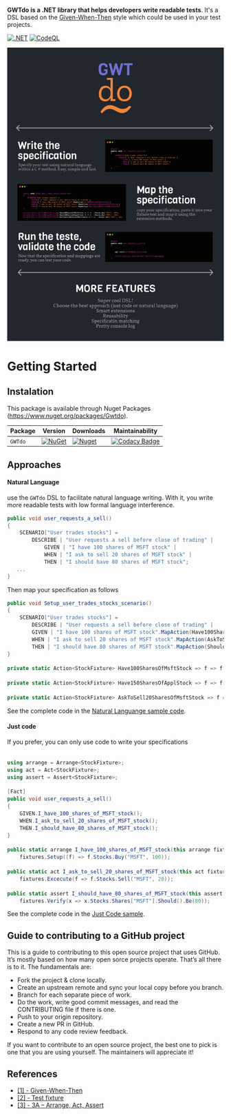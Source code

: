 **GWTdo is a .NET library that helps developers write readable tests**.
It's a DSL based on the [Given-When-Then](https://martinfowler.com/bliki/GivenWhenThen.html) style which could be used in your test projects.

[![.NET](https://github.com/8T4/gwtdo/actions/workflows/dotnet.yml/badge.svg)](https://github.com/8T4/gwtdo/actions/workflows/dotnet.yml)
[![CodeQL](https://github.com/8T4/gwtdo/actions/workflows/codeql-analysis.yml/badge.svg)](https://github.com/8T4/gwtdo/actions/workflows/codeql-analysis.yml)

<p align="center" width="100%">
    <img src="https://raw.githubusercontent.com/8T4/gwtdo/main/doc/img/banner.png" />
</p>

# Getting Started

## Instalation
This package is available through Nuget Packages (https://www.nuget.org/packages/Gwtdo).

| Package |  Version | Downloads | Maintainability |
| ------- | ----- | ----- |----- |
| `GWTdo` | [![NuGet](https://img.shields.io/nuget/v/Gwtdo.svg)](https://www.nuget.org/packages/Gwtdo) | [![Nuget](https://img.shields.io/nuget/dt/Gwtdo.svg)](https://www.nuget.org/packages/Gwtdo) | [![Codacy Badge](https://app.codacy.com/project/badge/Grade/51e1962835f24f65a3813d078061a9ef)](https://www.codacy.com/gh/8T4/gwtdo/dashboard?utm_source=github.com&amp;utm_medium=referral&amp;utm_content=8T4/gwtdo&amp;utm_campaign=Badge_Grade) |

## Approaches

#### Natural Language
use the `GWTdo` DSL to facilitate natural language writing. With it, you write more readable tests with low formal language interference.

```c#
public void user_requests_a_sell()
{
    SCENARIO["User trades stocks"] =
        DESCRIBE | "User requests a sell before close of trading" |
            GIVEN | "I have 100 shares of MSFT stock" |
            WHEN | "I ask to sell 20 shares of MSFT stock" |
            THEN | "I should have 80 shares of MSFT stock";
   ...
}
```

Then map your specification as follows

```c#
public void Setup_user_trades_stocks_scenario()
{
    SCENARIO["User trades stocks"] =
        DESCRIBE | "User requests a sell before close of trading" |
        GIVEN | "I have 100 shares of MSFT stock".MapAction(Have100SharesOfMsftStock) |
        WHEN | "I ask to sell 20 shares of MSFT stock".MapAction(AskToSell20SharesOfMsftStock) |
        THEN | "I should have 80 shares of MSFT stock".MapAction(ShouldHave80SharesOfMsftStock);
}

private static Action<StockFixture> Have100SharesOfMsftStock => f => f.Stocks.Buy("MSFT", 100);

private static Action<StockFixture> Have150SharesOfApplStock => f => f.Stocks.Buy("APPL", 150);        

private static Action<StockFixture> AskToSell20SharesOfMsftStock => f => f.Stocks.Sell("MSFT", 20);

```
See the complete code in the [Natural Languange sample code](https://github.com/8T4/gwtdo/blob/main/src/samples/Gwtdo.Sample.Test/NaturalLanguange/Tests.cs).


#### Just code

If you prefer, you can only use code to write your specifications

```c#

using arrange = Arrange<StockFixture>;
using act = Act<StockFixture>;
using assert = Assert<StockFixture>;

[Fact]
public void user_requests_a_sell()
{
    GIVEN.I_have_100_shares_of_MSFT_stock();
    WHEN.I_ask_to_sell_20_shares_of_MSFT_stock();
    THEN.I_should_have_80_shares_of_MSFT_stock();
}

public static arrange I_have_100_shares_of_MSFT_stock(this arrange fixtures) =>
    fixtures.Setup((f) => f.Stocks.Buy("MSFT", 100));
    
public static act I_ask_to_sell_20_shares_of_MSFT_stock(this act fixtures) =>
    fixtures.Excecute(f => f.Stocks.Sell("MSFT", 20));
    
public static assert I_should_have_80_shares_of_MSFT_stock(this assert fixtures) =>
    fixtures.Verify(x => x.Stocks.Shares["MSFT"].Should().Be(80));    
```
        
See the complete code in the [Just Code sample](https://github.com/8T4/gwtdo/blob/main/src/samples/Gwtdo.Sample.Test/JustCode/Tests.cs).


## Guide to contributing to a GitHub project
This is a guide to contributing to this open source project that uses GitHub. It’s mostly based on how many open sorce projects operate. That’s all there is to it. The fundamentals are:

- Fork the project & clone locally.  
- Create an upstream remote and sync your local copy before you branch.  
- Branch for each separate piece of work.  
- Do the work, write good commit messages, and read the CONTRIBUTING file if there is one.  
- Push to your origin repository.  
- Create a new PR in GitHub.  
- Respond to any code review feedback.  

If you want to contribute to an open source project, the best one to pick is one that you are using yourself. The maintainers will appreciate it!

## References

- [[1] - Given-When-Then](https://martinfowler.com/bliki/GivenWhenThen.html)
- [[2] - Test fixture](https://en.wikipedia.org/wiki/Test_fixture)  
- [[3] - 3A – Arrange, Act, Assert](https://xp123.com/articles/3a-arrange-act-assert/)  
